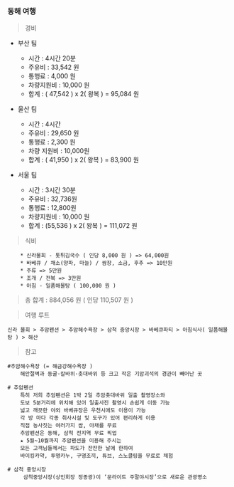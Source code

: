 ### 동해 여행

> 경비
* 부산 팀
	* 시간 : 4시간 20분
	* 주유비 : 33,542 원
	* 통행료 : 4,000 원
	* 차량지원비 : 10,000 원
	* 합계 : ( 47,542 ) x 2( 왕복 ) = 95,084 원

* 울산 팀
	* 시간 : 4시간
	* 주유비 : 29,650 원
	* 통행료 : 2,300 원
	* 차량 지원비 : 10,000원
	* 합계 : ( 41,950 ) x 2( 왕복 ) = 83,900 원

* 서울 팀
	* 시간 : 3시간 30분
	* 주유비 :  32,736원
	* 통행료 : 12,800원
	* 차량지원비 : 10,000 원 
	* 합계 : (55,536 ) x 2( 왕복 ) = 111,072 원

> 식비

		* 신라물회 - 톳튀김국수 ( 인당 8,000 원 ) => 64,000원
		* 바베큐 / 채소(양파, 마늘) / 쌈장, 소금, 후추 => 10만원
		* 주류 => 5만원
		* 조개 / 전복 => 3만원
		* 아침 - 일품해물탕 ( 100,000 원 )

> 	총 합계 : 884,056 원 ( 인당 110,507 원 )
	
> 여행 루트
	
	신라 물회 > 추암펜션 > 추암해수욕장 > 삼척 중앙시장 > 바베큐파티 > 아침식사( 일품해물탕 ) > 해산
	
> 참고

	#추암해수욕장 (= 해금강해수욕장 )
		해안절벽과 동굴·칼바위·촛대바위 등 크고 작은 기암괴석의 경관이 빼어난 곳
		
	# 추암펜션
		특히 저희 추암펜션은 1박 2일 추암촛대바위 일출 촬영장소와 
		도보 5분거리에 위치해 있어 일출사진 촬영시 손쉽게 이동 가능 
		넓고 깨끗한 야외 바베큐장은 우천시에도 이용이 가능
		각 방 마다 각종 취사시설 및 도구가 있어 편리하게 이용
		직접 농사짓는 여러가지 쌈, 야채를 무료 
		추암펜션은 동해, 삼척 전지역 무료 픽업
		★ 5월~10월까지 추암펜션을 이용해 주시는 
		모든 고객님들께서는 파도가 잔잔한 날에 한하여 
		바이킹카약, 투명카누, 구명조끼, 튜브, 스노클링을 무료로 체험
	
	# 삼척 중앙시장
		 삼척중앙시장(상인회장 정종광)이 ‘문라이트 주말야시장’으로 새로운 관광명소
		 
